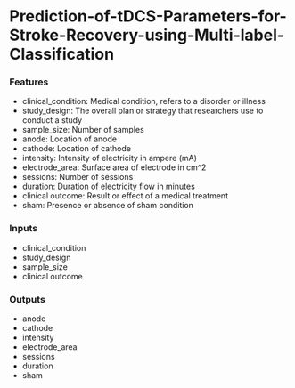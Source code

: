 # Prediction-of-tDCS-Parameters-for-Stroke-Recovery-using-Multi-label-Classification

### Features
  - clinical_condition: Medical condition, refers to a disorder or illness
  - study_design: The overall plan or strategy that researchers use to conduct a study
  - sample_size: Number of samples
  - anode: Location of anode
  - cathode: Location of cathode
  - intensity: Intensity of electricity in ampere (mA)
  - electrode_area: Surface area of electrode in cm^2
  - sessions: Number of sessions
  - duration: Duration of electricity flow in minutes
  - clinical outcome: Result or effect of a medical treatment
  - sham: Presence or absence of sham condition

### Inputs
  - clinical_condition
  - study_design
  - sample_size
  - clinical outcome
 
### Outputs
  - anode
  - cathode
  - intensity
  - electrode_area
  - sessions
  - duration
  - sham
